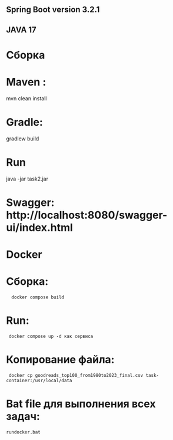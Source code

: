 ## Spring Boot  version 3.2.1
## JAVA 17

# Сборка
  # Maven :
   mvn clean install
  # Gradle:
   gradlew build

# Run
   java -jar task2.jar  
# Swagger:  http://localhost:8080/swagger-ui/index.html
# Docker 
  # Сборка: 
      docker compose build  
  # Run: 
     docker compose up -d как сервиса
  # Копирование файла: 
     docker cp goodreads_top100_from1980to2023_final.csv task-container:/usr/local/data

# Bat file для выполнения всех задач: 
    rundocker.bat